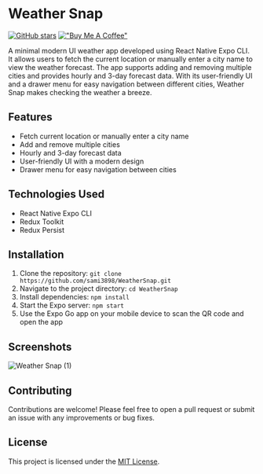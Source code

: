 # Weather Snap

[![GitHub stars](https://img.shields.io/github/stars/sami3898/WeatherSnap.svg?style=social)](https://github.com/sami3898/WeatherSnap)  [!["Buy Me A Coffee"](https://www.buymeacoffee.com/assets/img/custom_images/orange_img.png)](https://www.buymeacoffee.com/samcode38)


A minimal modern UI weather app developed using React Native Expo CLI. It allows users to fetch the current location or manually enter a city name to view the weather forecast. The app supports adding and removing multiple cities and provides hourly and 3-day forecast data. With its user-friendly UI and a drawer menu for easy navigation between different cities, Weather Snap makes checking the weather a breeze.

## Features

- Fetch current location or manually enter a city name
- Add and remove multiple cities
- Hourly and 3-day forecast data
- User-friendly UI with a modern design
- Drawer menu for easy navigation between cities

## Technologies Used

- React Native Expo CLI
- Redux Toolkit
- Redux Persist

## Installation

1. Clone the repository: `git clone https://github.com/sami3898/WeatherSnap.git`
2. Navigate to the project directory: `cd WeatherSnap`
3. Install dependencies: `npm install`
4. Start the Expo server: `npm start`
5. Use the Expo Go app on your mobile device to scan the QR code and open the app

## Screenshots
![Weather Snap (1)](https://github.com/sami3898/WeatherSnap/assets/32996863/771ba18c-18ab-45bd-8c7a-cab5dfc13d28)

## Contributing

Contributions are welcome! Please feel free to open a pull request or submit an issue with any improvements or bug fixes.

## License

This project is licensed under the [MIT License](LICENSE).

